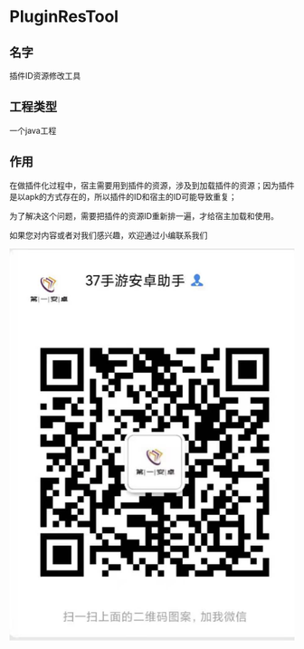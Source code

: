 # PluginResTool
## 名字
插件ID资源修改工具

## 工程类型
一个java工程

## 作用
在做插件化过程中，宿主需要用到插件的资源，涉及到加载插件的资源；因为插件是以apk的方式存在的，所以插件的ID和宿主的ID可能导致重复；

为了解决这个问题，需要把插件的资源ID重新排一遍，才给宿主加载和使用。

如果您对内容或者对我们感兴趣，欢迎通过小编联系我们

![12711615026029_.pic](./aszz.png)
